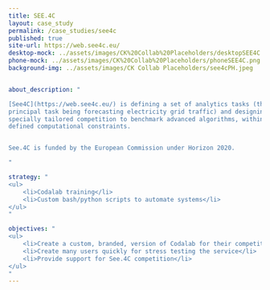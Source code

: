 ```yaml
---
title: SEE.4C
layout: case_study
permalink: /case_studies/see4c
published: true
site-url: https://web.see4c.eu/
desktop-mock: ../assets/images/CK%20Collab%20Placeholders/desktopSEE4C.png
phone-mock: ../assets/images/CK%20Collab%20Placeholders/phoneSEE4C.png
background-img: ../assets/images/CK Collab Placeholders/see4cPH.jpeg


about_description: "

[See4C](https://web.see4c.eu/) is defining a set of analytics tasks (the
principal task being forecasting electricity grid traffic) and designing a
specially tailored competition to benchmark advanced algorithms, within well
defined computational constraints.


See.4C is funded by the European Commission under Horizon 2020.

"

strategy: "
<ul>
    <li>Codalab training</li>
    <li>Custom bash/python scripts to automate systems</li>
</ul>
"

objectives: "
<ul>
    <li>Create a custom, branded, version of Codalab for their competition</li>
    <li>Create many users quickly for stress testing the service</li>
    <li>Provide support for See.4C competition</li>
</ul>
"
---
```

